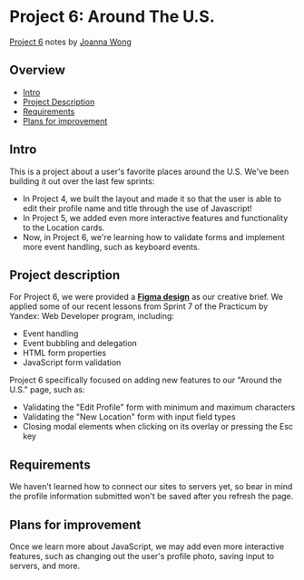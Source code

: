 # Project 6: Around The U.S.

[Project 6](https://joandez.github.io/web_project_4/) notes by [Joanna Wong](https://github.com/joandez/)

## Overview
* [Intro](#intro)
* [Project Description](#project-description)
* [Requirements](#requirements)
* [Plans for improvement](#plans-for-improvement)

## Intro

This is a project about a user's favorite places around the U.S. We've been building it out over the last few sprints:
* In Project 4, we built the layout and made it so that the user is able to edit their profile name and title through the use of Javascript!
* In Project 5, we added even more interactive features and functionality to the Location cards.
* Now, in Project 6, we're learning how to validate forms and implement more event handling, such as keyboard events.

## Project description

For Project 6, we were provided a **[Figma design](https://www.figma.com/file/KUbYgXnYElfzxCbcrlsOCE/Sprint-6%3A-Around-The-U.S.?node-id=0%3A1)** as our creative brief.
We applied some of our recent lessons from Sprint 7 of the Practicum by Yandex: Web Developer program, including:
* Event handling
* Event bubbling and delegation
* HTML form properties
* JavaScript form validation

Project 6 specifically focused on adding new features to our "Around the U.S." page, such as:
* Validating the "Edit Profile" form with minimum and maximum characters
* Validating the "New Location" form with input field types
* Closing modal elements when clicking on its overlay or pressing the Esc key

## Requirements
We haven't learned how to connect our sites to servers yet, so bear in mind the profile information submitted won't be saved after you refresh the page.

## Plans for improvement
Once we learn more about JavaScript, we may add even more interactive features, such as changing out the user's profile photo, saving input to servers, and more.
